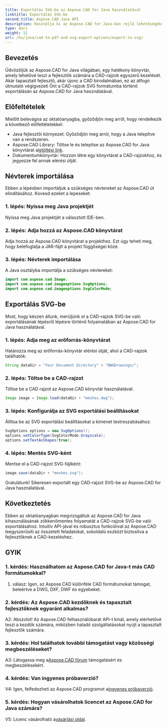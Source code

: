 ```yaml
---
title: Exportálás SVG-be az Aspose.CAD for Java használatával
linktitle: Exportálás SVG-be
second_title: Aspose.CAD Java API
description: Használja ki az Aspose.CAD for Java-ban rejlő lehetőségeket a CAD-rajzok SVG-be exportálásáról szóló, lépésenkénti útmutatónkkal. Ismerje meg, hogyan importálhat névtereket, konfigurálhat beállításokat, és hogyan integrálhatja zökkenőmentesen az Aspose.CAD fájlt Java-projektjébe.
type: docs
weight: 12
url: /hu/java/cad-to-pdf-and-svg-export-options/export-to-svg/
---
```

## Bevezetés

Üdvözöljük az Aspose.CAD for Java világában, egy hatékony könyvtár, amely lehetővé teszi a fejlesztők számára a CAD-rajzok egyszerű kezelését. Akár tapasztalt fejlesztő, akár újonc a CAD birodalmában, ez az átfogó útmutató végigvezeti Önt a CAD-rajzok SVG formátumba történő exportálásán az Aspose.CAD for Java használatával.

## Előfeltételek

Mielőtt belevágna az oktatóanyagba, győződjön meg arról, hogy rendelkezik a következő előfeltételekkel:

- Java fejlesztői környezet: Győződjön meg arról, hogy a Java telepítve van a rendszeren.
-  Aspose.CAD Library: Töltse le és telepítse az Aspose.CAD for Java könyvtárat a[letöltési link](https://releases.aspose.com/cad/java/).
- Dokumentumkönyvtár: Hozzon létre egy könyvtárat a CAD-rajzokhoz, és jegyezze fel annak elérési útját.

## Névterek importálása

Ebben a lépésben importáljuk a szükséges névtereket az Aspose.CAD út elindításához. Kovesd ezeket a lepeseket:

### 1. lépés: Nyissa meg Java projektjét
Nyissa meg Java projektjét a választott IDE-ben.

### 2. lépés: Adja hozzá az Aspose.CAD könyvtárat
Adja hozzá az Aspose.CAD könyvtárat a projekthez. Ezt úgy teheti meg, hogy belefoglalja a JAR-fájlt a projekt függőségei közé.

### 3. lépés: Névterek importálása
A Java osztályba importálja a szükséges névtereket:

```java
import com.aspose.cad.Image;
import com.aspose.cad.imageoptions.SvgOptions;
import com.aspose.cad.imageoptions.SvgColorMode;
```

## Exportálás SVG-be

Most, hogy készen állunk, merüljünk el a CAD-rajzok SVG-be való exportálásának lépésről lépésre történő folyamatában az Aspose.CAD for Java használatával.

### 1. lépés: Adja meg az erőforrás-könyvtárat

Határozza meg az erőforrás-könyvtár elérési útját, ahol a CAD-rajzok találhatók:

```java
String dataDir = "Your Document Directory" + "DWGDrawings/";
```

### 2. lépés: Töltse be a CAD-rajzot

Töltse be a CAD rajzot az Aspose.CAD könyvtár használatával:

```java
Image image = Image.load(dataDir + "meshes.dwg");
```

### 3. lépés: Konfigurálja az SVG exportálási beállításokat

Állítsa be az SVG exportálási beállításokat a kimenet testreszabásához:

```java
SvgOptions options = new SvgOptions();
options.setColorType(SvgColorMode.Grayscale);
options.setTextAsShapes(true);
```

### 4. lépés: Mentés SVG-ként

Mentse el a CAD-rajzot SVG-fájlként:

```java
image.save(dataDir + "meshes.svg");
```

Gratulálunk! Sikeresen exportált egy CAD-rajzot SVG-be az Aspose.CAD for Java használatával.

## Következtetés

Ebben az oktatóanyagban megvizsgáltuk az Aspose.CAD for Java kihasználásának zökkenőmentes folyamatát a CAD-rajzok SVG-be való exportálásához. Intuitív API-jával és robusztus funkcióival az Aspose.CAD leegyszerűsíti az összetett feladatokat, sokoldalú eszközt biztosítva a fejlesztőknek a CAD-kezeléshez.

## GYIK

### 1. kérdés: Használhatom az Aspose.CAD for Java-t más CAD formátumokkal?

1. válasz: Igen, az Aspose.CAD különféle CAD formátumokat támogat, beleértve a DWG, DXF, DWF és egyebeket.

### 2. kérdés: Az Aspose.CAD kezdőknek és tapasztalt fejlesztőknek egyaránt alkalmas?

A2: Abszolút! Az Aspose.CAD felhasználóbarát API-t kínál, amely elérhetővé teszi a kezdők számára, miközben haladó szolgáltatásokat nyújt a tapasztalt fejlesztők számára.

### 3. kérdés: Hol találhatok további támogatást vagy közösségi megbeszéléseket?

 A3: Látogassa meg a[Aspose.CAD fórum](https://forum.aspose.com/c/cad/19) támogatásért és megbeszélésekért.

### 4. kérdés: Van ingyenes próbaverzió?

 V4: Igen, felfedezheti az Aspose.CAD programot a[ingyenes próbaverzió](https://releases.aspose.com/).

### 5. kérdés: Hogyan vásárolhatok licencet az Aspose.CAD for Java számára?

 V5: Licenc vásárolható a[vásárlási oldal](https://purchase.aspose.com/buy).
